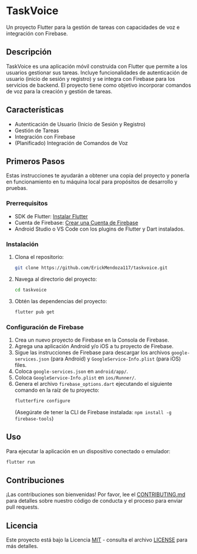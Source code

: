 # TaskVoice

Un proyecto Flutter para la gestión de tareas con capacidades de voz e integración con Firebase.

## Descripción

TaskVoice es una aplicación móvil construida con Flutter que permite a los usuarios gestionar sus tareas. Incluye funcionalidades de autenticación de usuario (inicio de sesión y registro) y se integra con Firebase para los servicios de backend. El proyecto tiene como objetivo incorporar comandos de voz para la creación y gestión de tareas.

## Características

- Autenticación de Usuario (Inicio de Sesión y Registro)
- Gestión de Tareas
- Integración con Firebase
- (Planificado) Integración de Comandos de Voz

## Primeros Pasos

Estas instrucciones te ayudarán a obtener una copia del proyecto y ponerla en funcionamiento en tu máquina local para propósitos de desarrollo y pruebas.

### Prerrequisitos

- SDK de Flutter: [Instalar Flutter](https://flutter.dev/docs/get-started/install)
- Cuenta de Firebase: [Crear una Cuenta de Firebase](https://firebase.google.com/)
- Android Studio o VS Code con los plugins de Flutter y Dart instalados.

### Instalación

1.  Clona el repositorio:
    ```bash
    git clone https://github.com/ErickMendoza117/taskvoice.git
    ```
2.  Navega al directorio del proyecto:
    ```bash
    cd taskvoice
    ```
3.  Obtén las dependencias del proyecto:
    ```bash
    flutter pub get
    ```

### Configuración de Firebase

1.  Crea un nuevo proyecto de Firebase en la Consola de Firebase.
2.  Agrega una aplicación Android y/o iOS a tu proyecto de Firebase.
3.  Sigue las instrucciones de Firebase para descargar los archivos `google-services.json` (para Android) y `GoogleService-Info.plist` (para iOS) files.
4.  Coloca `google-services.json` en `android/app/`.
5.  Coloca `GoogleService-Info.plist` en `ios/Runner/`.
6.  Genera el archivo `firebase_options.dart` ejecutando el siguiente comando en la raíz de tu proyecto:
    ```bash
    flutterfire configure
    ```
    (Asegúrate de tener la CLI de Firebase instalada: `npm install -g firebase-tools`)

## Uso

Para ejecutar la aplicación en un dispositivo conectado o emulador:

```bash
flutter run
```

## Contribuciones

¡Las contribuciones son bienvenidas! Por favor, lee el [CONTRIBUTING.md](CONTRIBUTING.md) para detalles sobre nuestro código de conducta y el proceso para enviar pull requests.

## Licencia

Este proyecto está bajo la Licencia [MIT](LICENSE) - consulta el archivo [LICENSE](LICENSE) para más detalles.
